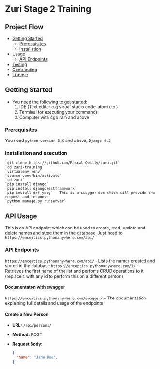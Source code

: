 # Zuri Stage 2 Training

## Project Flow

- [Getting Started](#getting-started)
  - [Prerequisites](#prerequisites)
  - [Installation](#installation)
- [Usage](#usage)
  - [API Endpoints](#api-endpoints)
- [Testing](#testing)
- [Contributing](#contributing)
- [License](#license)

## Getting Started

* You need the following to get started:
  1. IDE (Text editor e.g visual studio code, atom etc )
  2. Terminal for executing your commands
  3. Computer with 4gb ram and above

### Prerequisites

You need `python version 3.9` and above, `Django 4.2`

### Installation and execution

    `git clone https://github.com/Pascal-Owilly/zuri.git`
    `cd zuri-training`
    `virtualenv venv`
    `source venv/bin/activate`
    `cd zuri`
    `pip install django`
    `pip install djangorestframework`
    `pip install drf-yasg` - This is a swagger doc which will provide the request and response 
    `python manage.py runserver`

## API Usage

This is an API endpoint which can be used to create, read, update and delete names and store them in the database.
Just head to `https://enceptics.pythonanywhere.com/api/` 

### API Endpoints

`https://enceptics.pythonanywhere.com/api/` - Lists the names created and stored in the database
`https://enceptics.pythonanywhere.com/1/` - Retrieves the first name of the list and perfoms CRUD operations to it (replace `1` with any id to perform this on a different person)

#### Documentaton with swagger

`https://enceptics.pythonanywhere.com/swagger/` - The documentation explaining full details and usage of the endpoints

#### Create a New Person

- **URL:** `/api/persons/`
- **Method:** POST
- **Request Body:**

  ```json
  {
    "name": "Jane Doe",
  }
